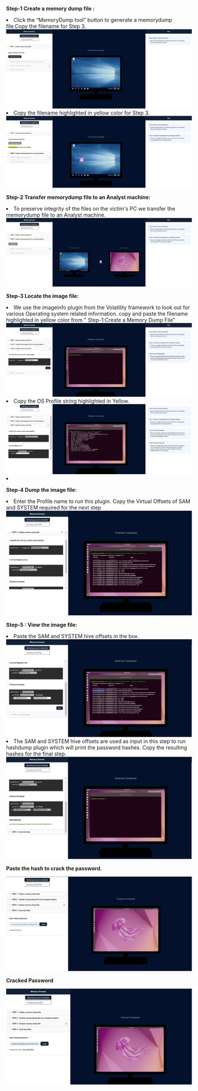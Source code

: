 

<p><b>Step-1 Create a memory dump file :</b></p>
<li>Click the “MemoryDump tool” button to generate a memorydump file.Copy the filename for Step 3.</li>
<img src="images/step1.png" alt="step1">
<li>Copy the filename  highlighted in yellow color for Step 3.</li>
<img src="images/step1.2.png" alt="step1">
<p><b>Step-2 Transfer memorydump file to an Analyst machine:</b></p>
<li>To preserve integrity of the files on the victim's PC we transfer the memorydump file to an Analyst machine.</li>
<img src="images/step2.png" alt="step2">

<p><b>Step-3 Locate the image file:</b></p>
<li>We use the imageinfo plugin from the Volatility framework to look out for various Operating system related information. copy and paste  the filename  highlighted in yellow color from " Step-1:Create a Memory Dump File"</li>
<img src="images/step3.1.png" alt="step2">
<li>Copy the OS Profile string highlighted in Yellow.</li>
<img src="images/step3.2.png" alt="step2">
<li>
<p><b>Step-4 Dump the image file:</b></p>
<li> Enter the Profile name to run this plugin. Copy the Virtual Offsets of SAM and SYSTEM required for the next step</li>

<img src="images/step3.3.png" alt="step2">
<p><b>Step-5 : View the image file:</b></p>
<li>Paste the SAM and SYSTEM hive offsets in the box.</li>
<img src="images/step4.png" alt="step2">
<li>The SAM and SYSTEM hive offsets are used as input in this step to run hashdump plugin which will print the password hashes. Copy the resulting hashes for the final step.</li>
<img src="images/step5.png" alt="step2">
<p><b>Paste the hash to crack the password.</b></p>
<img src="images/step6.png" alt="step2">
<p><b>Cracked Password</b></p>
<img src="images/step7.png" alt="step2">


